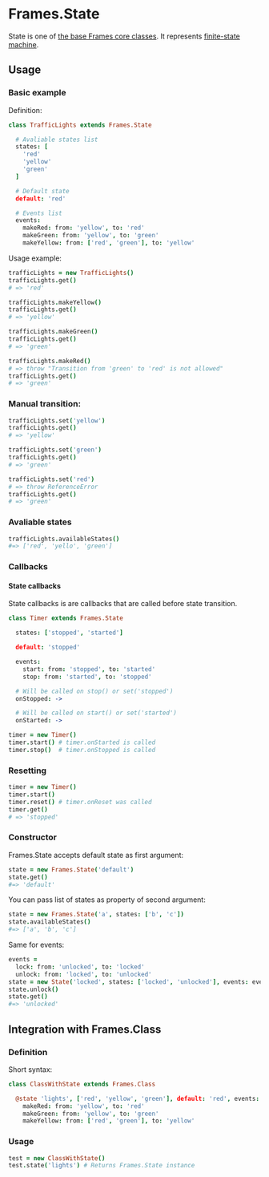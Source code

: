 # Frames.State

State is one of [the base Frames core classes](./../base_core_classes.md).
It represents [finite-state machine](http://en.wikipedia.org/wiki/Finite-state_machine).

## Usage

### Basic example

Definition:

``` coffeescript
class TrafficLights extends Frames.State

  # Avaliable states list
  states: [
    'red'
    'yellow'
    'green'
  ]

  # Default state
  default: 'red'

  # Events list
  events:
    makeRed: from: 'yellow', to: 'red'
    makeGreen: from: 'yellow', to: 'green'
    makeYellow: from: ['red', 'green'], to: 'yellow'
```

Usage example:

``` coffeescript
trafficLights = new TrafficLights()
trafficLights.get()
# => 'red'

trafficLights.makeYellow()
trafficLights.get()
# => 'yellow'

trafficLights.makeGreen()
trafficLights.get()
# => 'green'

trafficLights.makeRed()
# => throw "Transition from 'green' to 'red' is not allowed"
trafficLights.get()
# => 'green'
```

### Manual transition:

``` coffeescript
trafficLights.set('yellow')
trafficLights.get()
# => 'yellow'

trafficLights.set('green')
trafficLights.get()
# => 'green'

trafficLights.set('red')
# => throw ReferenceError
trafficLights.get()
# => 'green'
```

### Avaliable states

``` coffeescript
trafficLights.availableStates()
#=> ['red', 'yello', 'green']
```

### Callbacks

#### State callbacks

State callbacks is are callbacks that are called before state transition.

``` coffeescript
class Timer extends Frames.State

  states: ['stopped', 'started']

  default: 'stopped'

  events:
    start: from: 'stopped', to: 'started'
    stop: from: 'started', to: 'stopped'

  # Will be called on stop() or set('stopped')
  onStopped: ->

  # Will be called on start() or set('started')
  onStarted: ->
```

``` coffeescript
timer = new Timer()
timer.start() # timer.onStarted is called
timer.stop()  # timer.onStopped is called
```

### Resetting

``` coffeescript
timer = new Timer()
timer.start()
timer.reset() # timer.onReset was called
timer.get()
# => 'stopped'
```

### Constructor

Frames.State accepts default state as first argument:

``` coffeescript
state = new Frames.State('default')
state.get()
#=> 'default'
```

You can pass list of states as property of second argument:

``` coffeescript
state = new Frames.State('a', states: ['b', 'c'])
state.availableStates()
#=> ['a', 'b', 'c']
```

Same for events:

``` coffeescript
events =
  lock: from: 'unlocked', to: 'locked'
  unlock: from: 'locked', to: 'unlocked'
state = new State('locked', states: ['locked', 'unlocked'], events: events)
state.unlock()
state.get()
#=> 'unlocked'
```

## Integration with Frames.Class

### Definition

Short syntax:

``` coffeescript
class ClassWithState extends Frames.Class

  @state 'lights', ['red', 'yellow', 'green'], default: 'red', events:
    makeRed: from: 'yellow', to: 'red'
    makeGreen: from: 'yellow', to: 'green'
    makeYellow: from: ['red', 'green'], to: 'yellow'
```

### Usage

``` coffeescript
test = new ClassWithState()
test.state('lights') # Returns Frames.State instance
```
